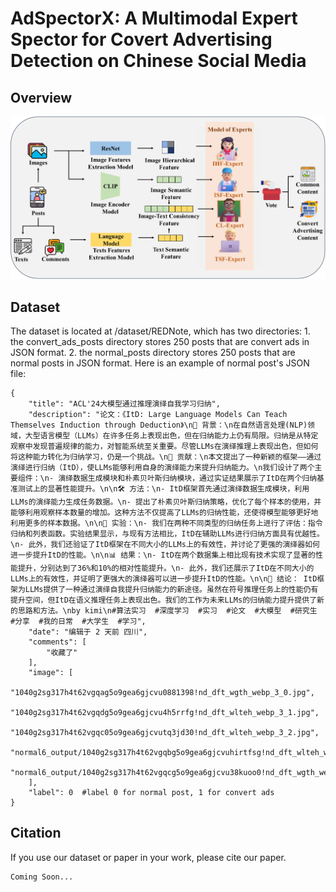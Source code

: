 # AdSpectorX: A Multimodal Expert Spector for Covert Advertising Detection on Chinese Social Media

## Overview

<div align=center>
<img src="./docs/expert.jpg"> 
</div>


## Dataset

The dataset is located at /dataset/REDNote, which has two directories: 1. the convert_ads_posts directory stores 250 posts that are convert ads in JSON format. 2. the normal_posts directory stores 250 posts that are normal posts in JSON format. Here is an example of normal post's JSON file:

```
{
    "title": "ACL'24大模型通过推理演绎自我学习归纳",
    "description": "论文：《ItD: Large Language Models Can Teach Themselves Induction through Deduction》\n🌟 背景：\n在自然语言处理(NLP)领域，大型语言模型（LLMs）在许多任务上表现出色，但在归纳能力上仍有局限。归纳是从特定观察中发现普遍规律的能力，对智能系统至关重要。尽管LLMs在演绎推理上表现出色，但如何将这种能力转化为归纳学习，仍是一个挑战。\n🎯 贡献：\n本文提出了一种新颖的框架——通过演绎进行归纳（ItD），使LLMs能够利用自身的演绎能力来提升归纳能力。\n我们设计了两个主要组件：\n- 演绎数据生成模块和朴素贝叶斯归纳模块，通过实证结果展示了ItD在两个归纳基准测试上的显著性能提升。\n\n🛠️ 方法：\n- ItD框架首先通过演绎数据生成模块，利用LLMs的演绎能力生成任务数据。\n- 提出了朴素贝叶斯归纳策略，优化了每个样本的使用，并能够利用观察样本数量的增加。这种方法不仅提高了LLMs的归纳性能，还使得模型能够更好地利用更多的样本数据。\n\n🔬 实验：\n- 我们在两种不同类型的归纳任务上进行了评估：指令归纳和列表函数。实验结果显示，与现有方法相比，ItD在辅助LLMs进行归纳方面具有优越性。\n- 此外，我们还验证了ItD框架在不同大小的LLMs上的有效性，并讨论了更强的演绎器如何进一步提升ItD的性能。\n\n📊 结果：\n- ItD在两个数据集上相比现有技术实现了显著的性能提升，分别达到了36%和10%的相对性能提升。\n- 此外，我们还展示了ItD在不同大小的LLMs上的有效性，并证明了更强大的演绎器可以进一步提升ItD的性能。\n\n🌈 结论： ItD框架为LLMs提供了一种通过演绎自我提升归纳能力的新途径。虽然在符号推理任务上的性能仍有提升空间，但ItD在语义推理任务上表现出色。我们的工作为未来LLMs的归纳能力提升提供了新的思路和方法。\nby kimi\n#算法实习  #深度学习  #实习  #论文  #大模型  #研究生  #分享  #我的日常  #大学生  #学习",
    "date": "编辑于 2 天前 四川",
    "comments": [
        "收藏了"
    ],
    "image": [
        "1040g2sg317h4t62vgqag5o9gea6gjcvu0881398!nd_dft_wgth_webp_3_0.jpg",
        "1040g2sg317h4t62vgqdg5o9gea6gjcvu4h5rrfg!nd_dft_wlteh_webp_3_1.jpg",
        "1040g2sg317h4t62vgqc05o9gea6gjcvutq3jd30!nd_dft_wlteh_webp_3_2.jpg",
        "normal6_output/1040g2sg317h4t62vgqbg5o9gea6gjcvuhirtfsg!nd_dft_wlteh_webp_3_3.jpg",
        "normal6_output/1040g2sg317h4t62vgqcg5o9gea6gjcvu38kuoo0!nd_dft_wgth_webp_3_4.jpg"
    ],
    "label": 0  #label 0 for normal post, 1 for convert ads
}
```




## Citation 

If you use our dataset or paper in your work, please cite our paper.

```
Coming Soon...
```
